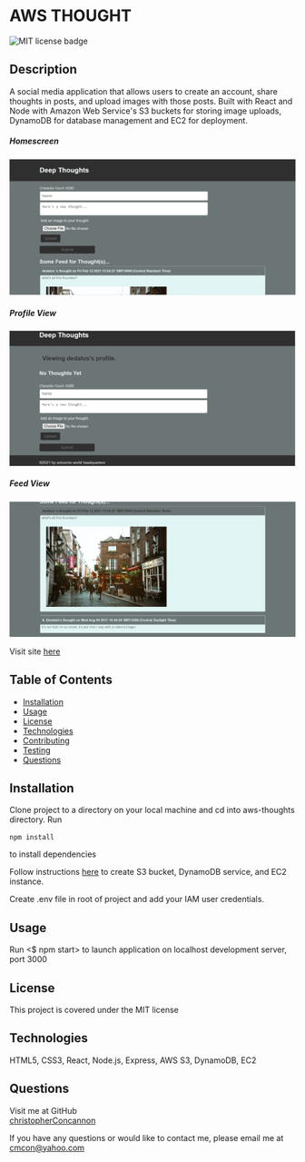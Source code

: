 # AWS THOUGHT
![MIT license badge](https://img.shields.io/badge/license-MIT-green)

## Description
A social media application that allows users to create an account, share thoughts in posts, and upload images with those posts.  Built with React and Node with Amazon Web Service's S3 buckets for storing image uploads, DynamoDB for database management and EC2 for deployment.

##### Homescreen
![Homescreen Screenshot](./assets/images/screenshot.png)
##### Profile View
![Profile View Screenshot](./assets/images/screenshot2.png)
##### Feed View
![Feed View Screenshot](./assets/images/screenshot3.png)

Visit site [here](http://3.12.166.143/)

## Table of Contents
  * [Installation](#installation)
  * [Usage](#usage)
  * [License](#license)
  * [Technologies](#technologies)
  * [Contributing](#contributing)
  * [Testing](#testing)
  * [Questions](#questions)
  
## Installation
Clone project to a directory on your local machine and cd into aws-thoughts directory. 
Run 
```
npm install
```
to install dependencies

Follow instructions [here](https://us-east-2.console.aws.amazon.com/console/home?region=us-east-2#) to create S3 bucket, DynamoDB service, and EC2 instance.

Create .env file in root of project and add your IAM user credentials.

## Usage
Run <$ npm start> to launch application on localhost development server, port 3000

## License 
This project is covered under the MIT license 

## Technologies 
HTML5, CSS3, React, Node.js, Express, AWS S3, DynamoDB, EC2 

## Questions
Visit me at GitHub  
[christopherConcannon](https://github.com/christopherConcannon)
  
If you have any questions or would like to contact me, please email me at  
[cmcon@yahoo.com](mailto:cmcon@yahoo.com)
